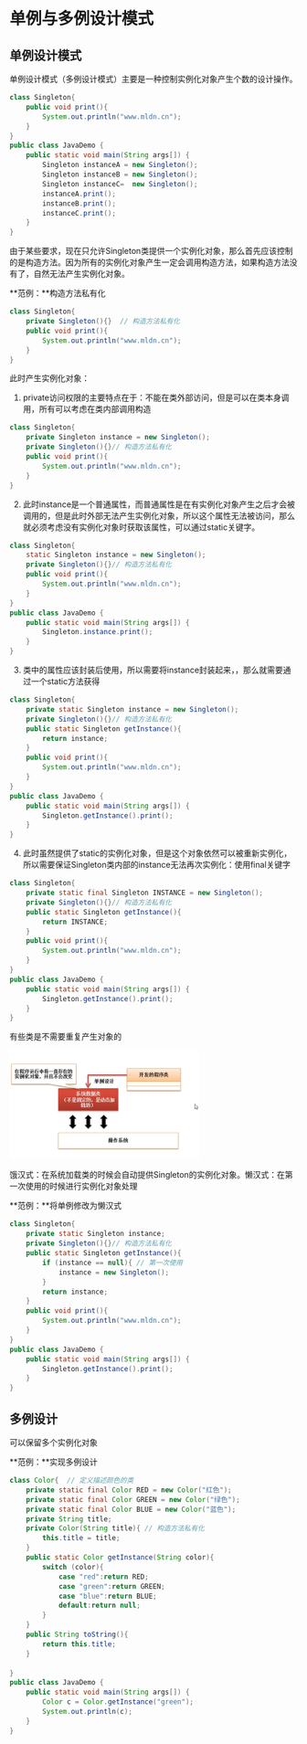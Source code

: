 # 单例与多例设计模式

## **单例设计模式**

单例设计模式（多例设计模式）主要是一种控制实例化对象产生个数的设计操作。

```java
class Singleton{
    public void print(){
        System.out.println("www.mldn.cn");
    }
}
public class JavaDemo {
    public static void main(String args[]) {
        Singleton instanceA = new Singleton();
        Singleton instanceB = new Singleton();
        Singleton instanceC=  new Singleton();
        instanceA.print();
        instanceB.print();
        instanceC.print();
    }
}
```

由于某些要求，现在只允许Singleton类提供一个实例化对象，那么首先应该控制的是构造方法。因为所有的实例化对象产生一定会调用构造方法，如果构造方法没有了，自然无法产生实例化对象。

**范例：**构造方法私有化

```java
class Singleton{
    private Singleton(){}  // 构造方法私有化
    public void print(){
        System.out.println("www.mldn.cn");
    }
}
```

此时产生实例化对象：

1. private访问权限的主要特点在于：不能在类外部访问，但是可以在类本身调用，所有可以考虑在类内部调用构造

```java
class Singleton{
    private Singleton instance = new Singleton();  
    private Singleton(){}// 构造方法私有化
    public void print(){
        System.out.println("www.mldn.cn");
    }
}
```

2. 此时instance是一个普通属性，而普通属性是在有实例化对象产生之后才会被调用的，但是此时外部无法产生实例化对象，所以这个属性无法被访问，那么就必须考虑没有实例化对象时获取该属性，可以通过static关键字。

```java
class Singleton{
    static Singleton instance = new Singleton();  
    private Singleton(){}// 构造方法私有化
    public void print(){
        System.out.println("www.mldn.cn");
    }
}
public class JavaDemo {
    public static void main(String args[]) {
        Singleton.instance.print();
    }
}
```

3. 类中的属性应该封装后使用，所以需要将instance封装起来，，那么就需要通过一个static方法获得

```java
class Singleton{
    private static Singleton instance = new Singleton();  
    private Singleton(){}// 构造方法私有化
    public static Singleton getInstance(){
        return instance;
    }
    public void print(){
        System.out.println("www.mldn.cn");
    }
}
public class JavaDemo {
    public static void main(String args[]) {
        Singleton.getInstance().print();
    }
}
```

4. 此时虽然提供了static的实例化对象，但是这个对象依然可以被重新实例化，所以需要保证Singleton类内部的instance无法再次实例化：使用final关键字

```java
class Singleton{
    private static final Singleton INSTANCE = new Singleton();  
    private Singleton(){}// 构造方法私有化
    public static Singleton getInstance(){
        return INSTANCE;
    }
    public void print(){
        System.out.println("www.mldn.cn");
    }
}
public class JavaDemo {
    public static void main(String args[]) {
        Singleton.getInstance().print();
    }
}
```

有些类是不需要重复产生对象的

<img src="单例与多例设计模式.assets/1620445616(1)-1623142588468.png" alt="img" style="zoom:80%;" />

饿汉式：在系统加载类的时候会自动提供Singleton的实例化对象。懒汉式：在第一次使用的时候进行实例化对象处理

**范例：**将单例修改为懒汉式

```java
class Singleton{
    private static Singleton instance;
    private Singleton(){}// 构造方法私有化
    public static Singleton getInstance(){
        if (instance == null){ // 第一次使用
            instance = new Singleton();
        }
        return instance;
    }
    public void print(){
        System.out.println("www.mldn.cn");
    }
}
public class JavaDemo {
    public static void main(String args[]) {
        Singleton.getInstance().print();
    }
}
```

## **多例设计**

可以保留多个实例化对象

**范例：**实现多例设计

```java
class Color{  // 定义描述颜色的类
    private static final Color RED = new Color("红色");
    private static final Color GREEN = new Color("绿色");
    private static final Color BLUE = new Color("蓝色");
    private String title;
    private Color(String title){ // 构造方法私有化
        this.title = title;
    }
    public static Color getInstance(String color){
        switch (color){
            case "red":return RED;
            case "green":return GREEN;
            case "blue":return BLUE;
            default:return null;
        }
    }
    public String toString(){
        return this.title;
    }

}
public class JavaDemo {
    public static void main(String args[]) {
        Color c = Color.getInstance("green");
        System.out.println(c);
    }
}
```

